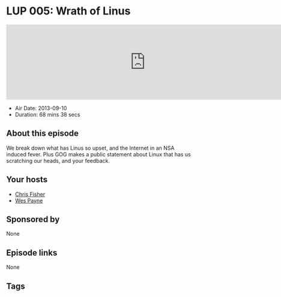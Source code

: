 # LUP 005: Wrath of Linus

<iframe src="https://player.fireside.fm/v2/RUkczH-V+g4OVK_Yh?theme=dark" width="740" height="200" frameborder="0" scrolling="no"></iframe>

* Air Date: 2013-09-10
* Duration: 68 mins 38 secs

## About this episode

We break down what has Linus so upset, and the Internet in an NSA induced fever. Plus GOG makes a public statement about Linux that has us scratching our heads, and your feedback.

## Your hosts
* [Chris Fisher](https://linuxunplugged.com/hosts/chrislas)
* [Wes Payne](https://linuxunplugged.com/hosts/wes)

## Sponsored by

None



## Episode links

None



## Tags

